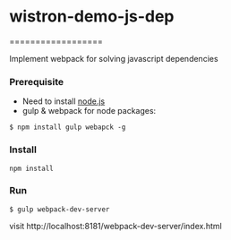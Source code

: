 # wistron-demo-js-dep
==================

Implement webpack for solving javascript dependencies
### Prerequisite
* Need to install [node.js](https://nodejs.org/)  
* gulp & webpack for node packages:  
 ```
 $ npm install gulp webapck -g
 ```
 
### Install
```
npm install
```

### Run
```
$ gulp webpack-dev-server
```
visit http://localhost:8181/webpack-dev-server/index.html


